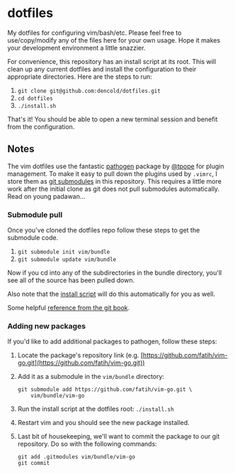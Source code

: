 # dotfiles

My dotfiles for configuring vim/bash/etc. Please feel free to use/copy/modify any of the files here for your own usage. Hope it makes your development environment a little snazzier.

For convenience, this repository has an install script at its root. This will clean up any current dotfiles and install the configuration to their appropriate directories. Here are the steps to run:

1. `git clone git@github.com:dencold/dotfiles.git`
2. `cd dotfiles`
3. `./install.sh`

That's it! You should be able to open a new terminal session and benefit from the configuration.

## Notes

The vim dotfiles use the fantastic [pathogen](https://github.com/tpope/vim-pathogen) package by [@tpope](https://github.com/tpope) for plugin management. To make it easy to pull down the plugins used by `.vimrc`, I store them as [git submodules](http://git-scm.com/book/en/v2/Git-Tools-Submodules) in this repository. This requires a little more work after the initial clone as git does not pull submodules automatically. Read on young padawan...

### Submodule pull

Once you've cloned the dotfiles repo follow these steps to get the submodule code.

1. `git submodule init vim/bundle`
2. `git submodule update vim/bundle`

Now if you cd into any of the subdirectories in the bundle directory, you'll see all of the source has been pulled down. 

Also note that the [install script](https://github.com/dencold/dotfiles/blob/master/install.sh) will do this automatically for you as well. 

Some helpful [reference from the git book](http://git-scm.com/book/en/v2/Git-Tools-Submodules#Cloning-a-Project-with-Submodules).

### Adding new packages

If you'd like to add additional packages to pathogen, follow these steps:

1. Locate the package's repository link (e.g. [https://github.com/fatih/vim-go.git](https://github.com/fatih/vim-go.git))
2. Add it as a submodule in the `vim/bundle` directory:

	```
	git submodule add https://github.com/fatih/vim-go.git \
	    vim/bundle/vim-go
	```

3. Run the install script at the dotfiles root: `./install.sh`
4. Restart vim and you should see the new package installed.
5. Last bit of housekeeping, we'll want to commit the package to our git repository. Do so with the following commands:

	```
	git add .gitmodules vim/bundle/vim-go
	git commit
	```
